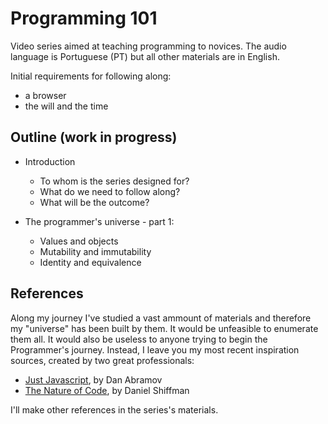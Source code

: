 # Programming 101

Video series aimed at teaching programming to novices. The audio language is Portuguese (PT) but all other materials are in English.

Initial requirements for following along: 
* a browser
* the will and the time

## Outline (work in progress)

* Introduction
  * To whom is the series designed for?
  * What do we need to follow along?
  * What will be the outcome?

* The programmer's universe - part 1:
  * Values and objects
  * Mutability and immutability
  * Identity and equivalence


## References
Along my journey I've studied a vast ammount of materials and therefore my "universe" has been built by them. It would be unfeasible to enumerate them all. It would also be useless to anyone trying to begin the Programmer's journey. Instead, I leave you my most recent inspiration sources, created by two great professionals: 
* [Just Javascript](https://justjavascript.com/), by Dan Abramov
* [The Nature of Code](https://www.youtube.com/user/shiffman/playlists?view=50&sort=dd&shelf_id=6), by Daniel Shiffman

I'll make other references in the series's materials.